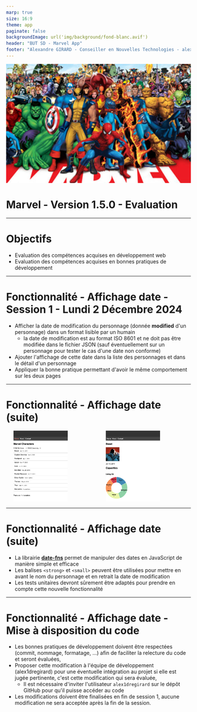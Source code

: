 ```yaml
---
marp: true
size: 16:9
theme: app
paginate: false
backgroundImage: url('img/background/fond-blanc.avif')
header: "BUT SD - Marvel App"
footer: "Alexandre GIRARD - Conseiller en Nouvelles Technologies - alexandre.girard@maif.fr"
---
```


<!-- Add this CSS in your Markdown file to style the two-column layout -->
<style>
  .two-columns {
    display: flex;
  }
  .column {
    flex: 1;
    padding: 0 20px;
  }

  span {
    color: grey;
  }
</style>

![bg opacity:.4 ](./img/background/marvelcomics.jpg)

# Marvel - Version 1.5.0 - Evaluation

---

# Objectifs

- Evaluation des compétences acquises en développement web
- Evaluation des compétences acquises en bonnes pratiques de développement

---

# Fonctionnalité - Affichage date - Session 1 - Lundi 2 Décembre 2024

- Afficher la date de modification du personnage (donnée **modified** d'un personnage) dans un format lisible par un humain
  - la date de modification est au format ISO 8601 et ne doit pas être modifiée dans le fichier JSON (sauf éventuellement sur un personnage pour tester le cas d'une date non conforme)
- Ajouter l'affichage de cette date dans la liste des personnages et dans le détail d'un personnage
- Appliquer la bonne pratique permettant d'avoir le même comportement sur les deux pages

---

# Fonctionnalité - Affichage date (suite)

<div class="two-columns">
  <div class="column">
    <img src="img/marvel-app/marvel-app-1.5.0-1.png" style="width: 70%;"/>
  </div>
  <div class="column">
    <img src="img/marvel-app/marvel-app-1.5.0-2.png" style="width: 70%;"/>
  </div>
</div>

---

# Fonctionnalité - Affichage date (suite)

- La librairie [**date-fns**](https://date-fns.org/v4.1.0/docs/format) permet de manipuler des dates en JavaScript de manière simple et efficace
- Les balises `<strong>` et `<small>` peuvent être utilisées pour mettre en avant le nom du personnage et en retrait la date de modification
- Les tests unitaires devront sûrement être adaptés pour prendre en compte cette nouvelle fonctionnalité

---

# Fonctionnalité - Affichage date - Mise à disposition du code

- Les bonnes pratiques de développement doivent être respectées (commit, nommage, formatage, ...) afin de faciliter la relecture du code et seront évaluées,
- Proposer cette modification à l'équipe de développement (alex1dregirard) pour une éventuelle intégration au projet si elle est jugée pertinente, c'est cette modification qui sera évaluée,
  - Il est nécessaire d'inviter l'utilisateur `alex1dregirard` sur le dépôt GitHub pour qu'il puisse accéder au code
- Les modifications doivent être finalisées en fin de session 1, aucune modification ne sera acceptée après la fin de la session.

<!-- ---

# Fonctionnalité - Comparaison des personnages - Session 2 - Mardi 3 Décembre 2024

- Ajouter une fonctionnalité permettant de comparer deux personnages
  - Ajouter un élément de menu `Compare` permettant d'accéder à cette fonctionnalité
  - Ajouter une page de comparaison permettant d'afficher les deux personnages sélectionnés
    - Intégrer un graphique `recharts` permettant de comparer les caractéristiques des deux personnages

---

# Fonctionnalité - Comparaison des personnages (suite)

<img src="img/marvel-app/marvel-app-1.5.0-3.png" style="width: 70%;"/>

--- -->